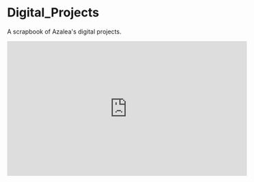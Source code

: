 # Digital_Projects
A scrapbook of Azalea's digital projects.

<iframe width="560" height="315" src="https://youtu.be/y6pEInI5c6Y" title="YouTube video player" frameborder="0" allow="accelerometer; autoplay; clipboard-write; encrypted-media; gyroscope; picture-in-picture" allowfullscreen></iframe>

